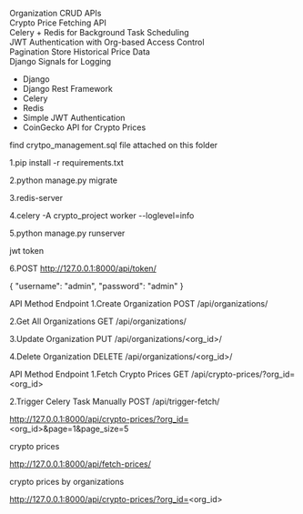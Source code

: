 
Organization CRUD APIs  
Crypto Price Fetching API  
Celery + Redis for Background Task Scheduling  
JWT Authentication with Org-based Access Control  
Pagination
Store Historical Price Data  
Django Signals for Logging  

- Django
- Django Rest Framework
- Celery
- Redis
- Simple JWT Authentication
- CoinGecko API for Crypto Prices  

find crytpo_management.sql file attached on this folder

1.pip install -r requirements.txt

2.python manage.py migrate

3.redis-server

4.celery -A crypto_project worker --loglevel=info

5.python manage.py runserver

jwt token

6.POST http://127.0.0.1:8000/api/token/

{
  "username": "admin",
  "password": "admin"
}

API	Method	Endpoint
1.Create Organization	POST	/api/organizations/

2.Get All Organizations	GET	/api/organizations/

3.Update Organization	PUT	/api/organizations/<org_id>/

4.Delete Organization	DELETE	/api/organizations/<org_id>/

API	Method	Endpoint
1.Fetch Crypto Prices	GET	/api/crypto-prices/?org_id=<org_id>

2.Trigger Celery Task Manually	POST	/api/trigger-fetch/


http://127.0.0.1:8000/api/crypto-prices/?org_id=<org_id>&page=1&page_size=5

crypto prices

http://127.0.0.1:8000/api/fetch-prices/

crypto prices by organizations

http://127.0.0.1:8000/api/crypto-prices/?org_id=<org_id>

